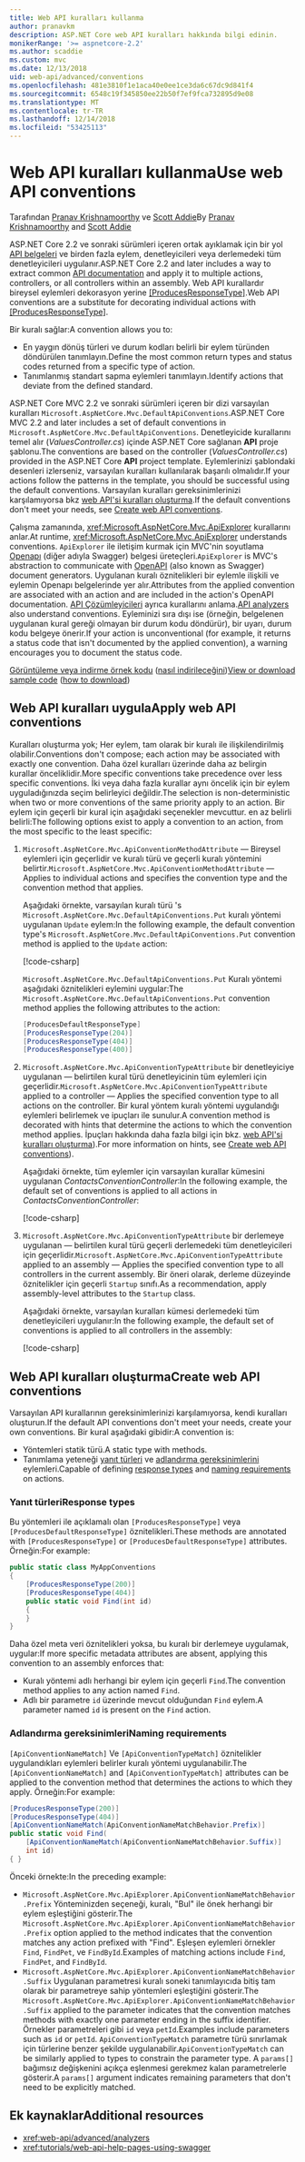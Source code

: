 ```yaml
---
title: Web API kuralları kullanma
author: pranavkm
description: ASP.NET Core web API kuralları hakkında bilgi edinin.
monikerRange: '>= aspnetcore-2.2'
ms.author: scaddie
ms.custom: mvc
ms.date: 12/13/2018
uid: web-api/advanced/conventions
ms.openlocfilehash: 481e3810f1e1aca40e0ee1ce3da6c67dc9d841f4
ms.sourcegitcommit: 6548c19f345850ee22b50f7ef9fca732895d9e08
ms.translationtype: MT
ms.contentlocale: tr-TR
ms.lasthandoff: 12/14/2018
ms.locfileid: "53425113"
---
```

# <a name="use-web-api-conventions"></a><span data-ttu-id="d231b-103">Web API kuralları kullanma</span><span class="sxs-lookup"><span data-stu-id="d231b-103">Use web API conventions</span></span>

<span data-ttu-id="d231b-104">Tarafından [Pranav Krishnamoorthy](https://github.com/pranavkm) ve [Scott Addie](https://github.com/scottaddie)</span><span class="sxs-lookup"><span data-stu-id="d231b-104">By [Pranav Krishnamoorthy](https://github.com/pranavkm) and [Scott Addie](https://github.com/scottaddie)</span></span>

<span data-ttu-id="d231b-105">ASP.NET Core 2.2 ve sonraki sürümleri içeren ortak ayıklamak için bir yol [API belgeleri](xref:tutorials/web-api-help-pages-using-swagger) ve birden fazla eylem, denetleyicileri veya derlemedeki tüm denetleyicileri uygulanır.</span><span class="sxs-lookup"><span data-stu-id="d231b-105">ASP.NET Core 2.2 and later includes a way to extract common [API documentation](xref:tutorials/web-api-help-pages-using-swagger) and apply it to multiple actions, controllers, or all controllers within an assembly.</span></span> <span data-ttu-id="d231b-106">Web API kurallardır bireysel eylemleri dekorasyon yerine [[ProducesResponseType]](xref:Microsoft.AspNetCore.Mvc.ProducesResponseTypeAttribute).</span><span class="sxs-lookup"><span data-stu-id="d231b-106">Web API conventions are a substitute for decorating individual actions with [[ProducesResponseType]](xref:Microsoft.AspNetCore.Mvc.ProducesResponseTypeAttribute).</span></span>

<span data-ttu-id="d231b-107">Bir kuralı sağlar:</span><span class="sxs-lookup"><span data-stu-id="d231b-107">A convention allows you to:</span></span>

* <span data-ttu-id="d231b-108">En yaygın dönüş türleri ve durum kodları belirli bir eylem türünden döndürülen tanımlayın.</span><span class="sxs-lookup"><span data-stu-id="d231b-108">Define the most common return types and status codes returned from a specific type of action.</span></span>
* <span data-ttu-id="d231b-109">Tanımlanmış standart sapma eylemleri tanımlayın.</span><span class="sxs-lookup"><span data-stu-id="d231b-109">Identify actions that deviate from the defined standard.</span></span>

<span data-ttu-id="d231b-110">ASP.NET Core MVC 2.2 ve sonraki sürümleri içeren bir dizi varsayılan kuralları `Microsoft.AspNetCore.Mvc.DefaultApiConventions`.</span><span class="sxs-lookup"><span data-stu-id="d231b-110">ASP.NET Core MVC 2.2 and later includes a set of default conventions in `Microsoft.AspNetCore.Mvc.DefaultApiConventions`.</span></span> <span data-ttu-id="d231b-111">Denetleyicide kurallarını temel alır (*ValuesController.cs*) içinde ASP.NET Core sağlanan **API** proje şablonu.</span><span class="sxs-lookup"><span data-stu-id="d231b-111">The conventions are based on the controller (*ValuesController.cs*) provided in the ASP.NET Core **API** project template.</span></span> <span data-ttu-id="d231b-112">Eylemlerinizi şablondaki desenleri izlerseniz, varsayılan kuralları kullanılarak başarılı olmalıdır.</span><span class="sxs-lookup"><span data-stu-id="d231b-112">If your actions follow the patterns in the template, you should be successful using the default conventions.</span></span> <span data-ttu-id="d231b-113">Varsayılan kuralları gereksinimlerinizi karşılamıyorsa bkz [web API'si kuralları oluşturma](#create-web-api-conventions).</span><span class="sxs-lookup"><span data-stu-id="d231b-113">If the default conventions don't meet your needs, see [Create web API conventions](#create-web-api-conventions).</span></span>

<span data-ttu-id="d231b-114">Çalışma zamanında, <xref:Microsoft.AspNetCore.Mvc.ApiExplorer> kurallarını anlar.</span><span class="sxs-lookup"><span data-stu-id="d231b-114">At runtime, <xref:Microsoft.AspNetCore.Mvc.ApiExplorer> understands conventions.</span></span> <span data-ttu-id="d231b-115">`ApiExplorer` ile iletişim kurmak için MVC'nin soyutlama [Openapı](https://www.openapis.org/) (diğer adıyla Swagger) belgesi üreteçleri.</span><span class="sxs-lookup"><span data-stu-id="d231b-115">`ApiExplorer` is MVC's abstraction to communicate with [OpenAPI](https://www.openapis.org/) (also known as Swagger) document generators.</span></span> <span data-ttu-id="d231b-116">Uygulanan kuralı öznitelikleri bir eylemle ilişkili ve eylemin Openapı belgelerinde yer alır.</span><span class="sxs-lookup"><span data-stu-id="d231b-116">Attributes from the applied convention are associated with an action and are included in the action's OpenAPI documentation.</span></span> <span data-ttu-id="d231b-117">[API Çözümleyicileri](xref:web-api/advanced/analyzers) ayrıca kurallarını anlama.</span><span class="sxs-lookup"><span data-stu-id="d231b-117">[API analyzers](xref:web-api/advanced/analyzers) also understand conventions.</span></span> <span data-ttu-id="d231b-118">Eyleminizi sıra dışı ise (örneğin, belgelenen uygulanan kural gereği olmayan bir durum kodu döndürür), bir uyarı, durum kodu belgeye önerir.</span><span class="sxs-lookup"><span data-stu-id="d231b-118">If your action is unconventional (for example, it returns a status code that isn't documented by the applied convention), a warning encourages you to document the status code.</span></span>

<span data-ttu-id="d231b-119">[Görüntüleme veya indirme örnek kodu](https://github.com/aspnet/Docs/tree/master/aspnetcore/web-api/advanced/conventions/sample) ([nasıl indirileceğini](xref:index#how-to-download-a-sample))</span><span class="sxs-lookup"><span data-stu-id="d231b-119">[View or download sample code](https://github.com/aspnet/Docs/tree/master/aspnetcore/web-api/advanced/conventions/sample) ([how to download](xref:index#how-to-download-a-sample))</span></span>

## <a name="apply-web-api-conventions"></a><span data-ttu-id="d231b-120">Web API kuralları uygula</span><span class="sxs-lookup"><span data-stu-id="d231b-120">Apply web API conventions</span></span>

<span data-ttu-id="d231b-121">Kuralları oluşturma yok; Her eylem, tam olarak bir kuralı ile ilişkilendirilmiş olabilir.</span><span class="sxs-lookup"><span data-stu-id="d231b-121">Conventions don't compose; each action may be associated with exactly one convention.</span></span> <span data-ttu-id="d231b-122">Daha özel kuralları üzerinde daha az belirgin kurallar önceliklidir.</span><span class="sxs-lookup"><span data-stu-id="d231b-122">More specific conventions take precedence over less specific conventions.</span></span> <span data-ttu-id="d231b-123">İki veya daha fazla kurallar aynı öncelik için bir eylem uyguladığınızda seçim belirleyici değildir.</span><span class="sxs-lookup"><span data-stu-id="d231b-123">The selection is non-deterministic when two or more conventions of the same priority apply to an action.</span></span> <span data-ttu-id="d231b-124">Bir eylem için geçerli bir kural için aşağıdaki seçenekler mevcuttur. en az belirli belirli:</span><span class="sxs-lookup"><span data-stu-id="d231b-124">The following options exist to apply a convention to an action, from the most specific to the least specific:</span></span>

1. <span data-ttu-id="d231b-125">`Microsoft.AspNetCore.Mvc.ApiConventionMethodAttribute` &mdash; Bireysel eylemleri için geçerlidir ve kuralı türü ve geçerli kuralı yöntemini belirtir.</span><span class="sxs-lookup"><span data-stu-id="d231b-125">`Microsoft.AspNetCore.Mvc.ApiConventionMethodAttribute` &mdash; Applies to individual actions and specifies the convention type and the convention method that applies.</span></span>

    <span data-ttu-id="d231b-126">Aşağıdaki örnekte, varsayılan kuralı türü 's `Microsoft.AspNetCore.Mvc.DefaultApiConventions.Put` kuralı yöntemi uygulanan `Update` eylem:</span><span class="sxs-lookup"><span data-stu-id="d231b-126">In the following example, the default convention type's `Microsoft.AspNetCore.Mvc.DefaultApiConventions.Put` convention method is applied to the `Update` action:</span></span>

    [!code-csharp[](conventions/sample/Controllers/ContactsConventionController.cs?name=snippet_ApiConventionMethod&highlight=3)]

    <span data-ttu-id="d231b-127">`Microsoft.AspNetCore.Mvc.DefaultApiConventions.Put` Kuralı yöntemi aşağıdaki öznitelikleri eylemini uygular:</span><span class="sxs-lookup"><span data-stu-id="d231b-127">The `Microsoft.AspNetCore.Mvc.DefaultApiConventions.Put` convention method applies the following attributes to the action:</span></span>

    ```csharp
    [ProducesDefaultResponseType]
    [ProducesResponseType(204)]
    [ProducesResponseType(404)]
    [ProducesResponseType(400)]
    ```

1. <span data-ttu-id="d231b-128">`Microsoft.AspNetCore.Mvc.ApiConventionTypeAttribute` bir denetleyiciye uygulanan &mdash; belirtilen kural türü denetleyicinin tüm eylemleri için geçerlidir.</span><span class="sxs-lookup"><span data-stu-id="d231b-128">`Microsoft.AspNetCore.Mvc.ApiConventionTypeAttribute` applied to a controller &mdash; Applies the specified convention type to all actions on the controller.</span></span> <span data-ttu-id="d231b-129">Bir kural yöntem kuralı yöntemi uygulandığı eylemleri belirlemek ve ipuçları ile sunulur.</span><span class="sxs-lookup"><span data-stu-id="d231b-129">A convention method is decorated with hints that determine the actions to which the convention method applies.</span></span> <span data-ttu-id="d231b-130">İpuçları hakkında daha fazla bilgi için bkz. [web API'si kuralları oluşturma](#create-web-api-conventions)).</span><span class="sxs-lookup"><span data-stu-id="d231b-130">For more information on hints, see [Create web API conventions](#create-web-api-conventions)).</span></span>

    <span data-ttu-id="d231b-131">Aşağıdaki örnekte, tüm eylemler için varsayılan kurallar kümesini uygulanan *ContactsConventionController*:</span><span class="sxs-lookup"><span data-stu-id="d231b-131">In the following example, the default set of conventions is applied to all actions in *ContactsConventionController*:</span></span>

    [!code-csharp[](conventions/sample/Controllers/ContactsConventionController.cs?name=snippet_ApiConventionTypeAttribute&highlight=2)]

1. <span data-ttu-id="d231b-132">`Microsoft.AspNetCore.Mvc.ApiConventionTypeAttribute` bir derlemeye uygulanan &mdash; belirtilen kural türü geçerli derlemedeki tüm denetleyicileri için geçerlidir.</span><span class="sxs-lookup"><span data-stu-id="d231b-132">`Microsoft.AspNetCore.Mvc.ApiConventionTypeAttribute` applied to an assembly &mdash; Applies the specified convention type to all controllers in the current assembly.</span></span> <span data-ttu-id="d231b-133">Bir öneri olarak, derleme düzeyinde öznitelikler için geçerli `Startup` sınıfı.</span><span class="sxs-lookup"><span data-stu-id="d231b-133">As a recommendation, apply assembly-level attributes to the `Startup` class.</span></span>

    <span data-ttu-id="d231b-134">Aşağıdaki örnekte, varsayılan kuralları kümesi derlemedeki tüm denetleyicileri uygulanır:</span><span class="sxs-lookup"><span data-stu-id="d231b-134">In the following example, the default set of conventions is applied to all controllers in the assembly:</span></span>

    [!code-csharp[](conventions/sample/Startup.cs?name=snippet_ApiConventionTypeAttribute&highlight=1)]

## <a name="create-web-api-conventions"></a><span data-ttu-id="d231b-135">Web API kuralları oluşturma</span><span class="sxs-lookup"><span data-stu-id="d231b-135">Create web API conventions</span></span>

<span data-ttu-id="d231b-136">Varsayılan API kurallarının gereksinimlerinizi karşılamıyorsa, kendi kuralları oluşturun.</span><span class="sxs-lookup"><span data-stu-id="d231b-136">If the default API conventions don't meet your needs, create your own conventions.</span></span> <span data-ttu-id="d231b-137">Bir kural aşağıdaki gibidir:</span><span class="sxs-lookup"><span data-stu-id="d231b-137">A convention is:</span></span>

* <span data-ttu-id="d231b-138">Yöntemleri statik türü.</span><span class="sxs-lookup"><span data-stu-id="d231b-138">A static type with methods.</span></span>
* <span data-ttu-id="d231b-139">Tanımlama yeteneği [yanıt türleri](#response-types) ve [adlandırma gereksinimlerini](#naming-requirements) eylemleri.</span><span class="sxs-lookup"><span data-stu-id="d231b-139">Capable of defining [response types](#response-types) and [naming requirements](#naming-requirements) on actions.</span></span>

### <a name="response-types"></a><span data-ttu-id="d231b-140">Yanıt türleri</span><span class="sxs-lookup"><span data-stu-id="d231b-140">Response types</span></span>

<span data-ttu-id="d231b-141">Bu yöntemleri ile açıklamalı olan `[ProducesResponseType]` veya `[ProducesDefaultResponseType]` öznitelikleri.</span><span class="sxs-lookup"><span data-stu-id="d231b-141">These methods are annotated with `[ProducesResponseType]` or `[ProducesDefaultResponseType]` attributes.</span></span> <span data-ttu-id="d231b-142">Örneğin:</span><span class="sxs-lookup"><span data-stu-id="d231b-142">For example:</span></span>

```csharp
public static class MyAppConventions
{
    [ProducesResponseType(200)]
    [ProducesResponseType(404)]
    public static void Find(int id)
    {
    }
}
```

<span data-ttu-id="d231b-143">Daha özel meta veri öznitelikleri yoksa, bu kuralı bir derlemeye uygulamak, uygular:</span><span class="sxs-lookup"><span data-stu-id="d231b-143">If more specific metadata attributes are absent, applying this convention to an assembly enforces that:</span></span>

* <span data-ttu-id="d231b-144">Kuralı yöntemi adlı herhangi bir eylem için geçerli `Find`.</span><span class="sxs-lookup"><span data-stu-id="d231b-144">The convention method applies to any action named `Find`.</span></span>
* <span data-ttu-id="d231b-145">Adlı bir parametre `id` üzerinde mevcut olduğundan `Find` eylem.</span><span class="sxs-lookup"><span data-stu-id="d231b-145">A parameter named `id` is present on the `Find` action.</span></span>

### <a name="naming-requirements"></a><span data-ttu-id="d231b-146">Adlandırma gereksinimleri</span><span class="sxs-lookup"><span data-stu-id="d231b-146">Naming requirements</span></span>

<span data-ttu-id="d231b-147">`[ApiConventionNameMatch]` Ve `[ApiConventionTypeMatch]` öznitelikler uygulandıkları eylemleri belirler kuralı yöntemi uygulanabilir.</span><span class="sxs-lookup"><span data-stu-id="d231b-147">The `[ApiConventionNameMatch]` and `[ApiConventionTypeMatch]` attributes can be applied to the convention method that determines the actions to which they apply.</span></span> <span data-ttu-id="d231b-148">Örneğin:</span><span class="sxs-lookup"><span data-stu-id="d231b-148">For example:</span></span>

```csharp
[ProducesResponseType(200)]
[ProducesResponseType(404)]
[ApiConventionNameMatch(ApiConventionNameMatchBehavior.Prefix)]
public static void Find(
    [ApiConventionNameMatch(ApiConventionNameMatchBehavior.Suffix)]
    int id)
{ }
```

<span data-ttu-id="d231b-149">Önceki örnekte:</span><span class="sxs-lookup"><span data-stu-id="d231b-149">In the preceding example:</span></span>

* <span data-ttu-id="d231b-150">`Microsoft.AspNetCore.Mvc.ApiExplorer.ApiConventionNameMatchBehavior.Prefix` Yönteminizden seçeneği, kuralı, "Bul" ile önek herhangi bir eylem eşleştiğini gösterir.</span><span class="sxs-lookup"><span data-stu-id="d231b-150">The `Microsoft.AspNetCore.Mvc.ApiExplorer.ApiConventionNameMatchBehavior.Prefix` option applied to the method indicates that the convention matches any action prefixed with "Find".</span></span> <span data-ttu-id="d231b-151">Eşleşen eylemleri örnekler `Find`, `FindPet`, ve `FindById`.</span><span class="sxs-lookup"><span data-stu-id="d231b-151">Examples of matching actions include `Find`, `FindPet`, and `FindById`.</span></span>
* <span data-ttu-id="d231b-152">`Microsoft.AspNetCore.Mvc.ApiExplorer.ApiConventionNameMatchBehavior.Suffix` Uygulanan parametresi kuralı soneki tanımlayıcıda bitiş tam olarak bir parametreye sahip yöntemleri eşleştiğini gösterir.</span><span class="sxs-lookup"><span data-stu-id="d231b-152">The `Microsoft.AspNetCore.Mvc.ApiExplorer.ApiConventionNameMatchBehavior.Suffix` applied to the parameter indicates that the convention matches methods with exactly one parameter ending in the suffix identifier.</span></span> <span data-ttu-id="d231b-153">Örnekler parametreleri gibi `id` veya `petId`.</span><span class="sxs-lookup"><span data-stu-id="d231b-153">Examples include parameters such as `id` or `petId`.</span></span> <span data-ttu-id="d231b-154">`ApiConventionTypeMatch` parametre türü sınırlamak için türlerine benzer şekilde uygulanabilir.</span><span class="sxs-lookup"><span data-stu-id="d231b-154">`ApiConventionTypeMatch` can be similarly applied to types to constrain the parameter type.</span></span> <span data-ttu-id="d231b-155">A `params[]` bağımsız değişkenini açıkça eşlenmesi gerekmez kalan parametrelerle gösterir.</span><span class="sxs-lookup"><span data-stu-id="d231b-155">A `params[]` argument indicates remaining parameters that don't need to be explicitly matched.</span></span>

## <a name="additional-resources"></a><span data-ttu-id="d231b-156">Ek kaynaklar</span><span class="sxs-lookup"><span data-stu-id="d231b-156">Additional resources</span></span>

* <xref:web-api/advanced/analyzers>
* <xref:tutorials/web-api-help-pages-using-swagger>

